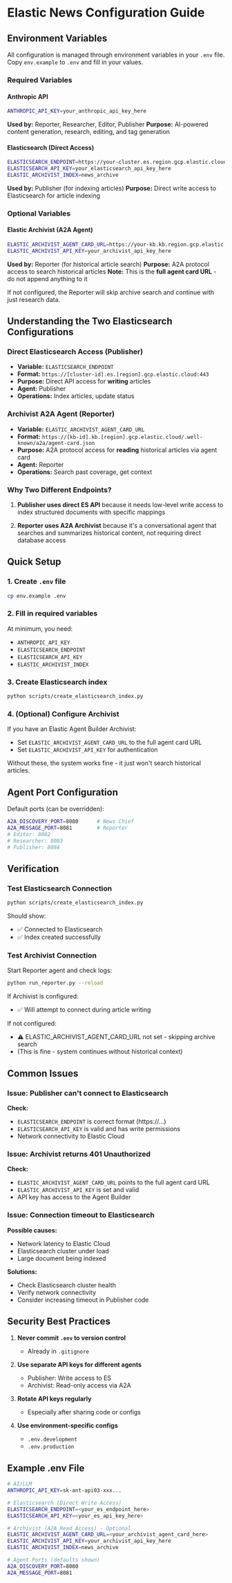 # Elastic News Configuration Guide

## Environment Variables

All configuration is managed through environment variables in your `.env` file. Copy `env.example` to `.env` and fill in your values.

### Required Variables

#### Anthropic API
```bash
ANTHROPIC_API_KEY=your_anthropic_api_key_here
```
**Used by:** Reporter, Researcher, Editor, Publisher
**Purpose:** AI-powered content generation, research, editing, and tag generation

#### Elasticsearch (Direct Access)
```bash
ELASTICSEARCH_ENDPOINT=https://your-cluster.es.region.gcp.elastic.cloud:443
ELASTICSEARCH_API_KEY=your_elasticsearch_api_key_here
ELASTIC_ARCHIVIST_INDEX=news_archive
```
**Used by:** Publisher (for indexing articles)
**Purpose:** Direct write access to Elasticsearch for article indexing

### Optional Variables

#### Elastic Archivist (A2A Agent)
```bash
ELASTIC_ARCHIVIST_AGENT_CARD_URL=https://your-kb.kb.region.gcp.elastic.cloud/.well-known/a2a/agent-card.json
ELASTIC_ARCHIVIST_API_KEY=your_archivist_api_key_here
```
**Used by:** Reporter (for historical article search)
**Purpose:** A2A protocol access to search historical articles
**Note:** This is the **full agent card URL** - do not append anything to it

If not configured, the Reporter will skip archive search and continue with just research data.

## Understanding the Two Elasticsearch Configurations

### Direct Elasticsearch Access (Publisher)
- **Variable:** `ELASTICSEARCH_ENDPOINT`
- **Format:** `https://[cluster-id].es.[region].gcp.elastic.cloud:443`
- **Purpose:** Direct API access for **writing** articles
- **Agent:** Publisher
- **Operations:** Index articles, update status

### Archivist A2A Agent (Reporter)
- **Variable:** `ELASTIC_ARCHIVIST_AGENT_CARD_URL`
- **Format:** `https://[kb-id].kb.[region].gcp.elastic.cloud/.well-known/a2a/agent-card.json`
- **Purpose:** A2A protocol access for **reading** historical articles via agent card
- **Agent:** Reporter
- **Operations:** Search past coverage, get context

### Why Two Different Endpoints?

1. **Publisher uses direct ES API** because it needs low-level write access to index structured documents with specific mappings

2. **Reporter uses A2A Archivist** because it's a conversational agent that searches and summarizes historical content, not requiring direct database access

## Quick Setup

### 1. Create `.env` file
```bash
cp env.example .env
```

### 2. Fill in required variables
At minimum, you need:
- `ANTHROPIC_API_KEY`
- `ELASTICSEARCH_ENDPOINT`
- `ELASTICSEARCH_API_KEY`
- `ELASTIC_ARCHIVIST_INDEX`

### 3. Create Elasticsearch index
```bash
python scripts/create_elasticsearch_index.py
```

### 4. (Optional) Configure Archivist
If you have an Elastic Agent Builder Archivist:
- Set `ELASTIC_ARCHIVIST_AGENT_CARD_URL` to the full agent card URL
- Set `ELASTIC_ARCHIVIST_API_KEY` for authentication

Without these, the system works fine - it just won't search historical articles.

## Agent Port Configuration

Default ports (can be overridden):
```bash
A2A_DISCOVERY_PORT=8080      # News Chief
A2A_MESSAGE_PORT=8081        # Reporter
# Editor: 8082
# Researcher: 8083
# Publisher: 8084
```

## Verification

### Test Elasticsearch Connection
```bash
python scripts/create_elasticsearch_index.py
```
Should show:
- ✅ Connected to Elasticsearch
- ✅ Index created successfully

### Test Archivist Connection
Start Reporter agent and check logs:
```bash
python run_reporter.py --reload
```

If Archivist is configured:
- ✅ Will attempt to connect during article writing

If not configured:
- ⚠️  ELASTIC_ARCHIVIST_AGENT_CARD_URL not set - skipping archive search
- (This is fine - system continues without historical context)

## Common Issues

### Issue: Publisher can't connect to Elasticsearch
**Check:**
- `ELASTICSEARCH_ENDPOINT` is correct format (https://...)
- `ELASTICSEARCH_API_KEY` is valid and has write permissions
- Network connectivity to Elastic Cloud

### Issue: Archivist returns 401 Unauthorized
**Check:**
- `ELASTIC_ARCHIVIST_AGENT_CARD_URL` points to the full agent card URL
- `ELASTIC_ARCHIVIST_API_KEY` is set and valid
- API key has access to the Agent Builder

### Issue: Connection timeout to Elasticsearch
**Possible causes:**
- Network latency to Elastic Cloud
- Elasticsearch cluster under load
- Large document being indexed

**Solutions:**
- Check Elasticsearch cluster health
- Verify network connectivity
- Consider increasing timeout in Publisher code

## Security Best Practices

1. **Never commit `.env` to version control**
   - Already in `.gitignore`

2. **Use separate API keys for different agents**
   - Publisher: Write access to ES
   - Archivist: Read-only access via A2A

3. **Rotate API keys regularly**
   - Especially after sharing code or configs

4. **Use environment-specific configs**
   - `.env.development`
   - `.env.production`

## Example .env File

```bash
# AI/LLM
ANTHROPIC_API_KEY=sk-ant-api03-xxx...

# Elasticsearch (Direct Write Access)
ELASTICSEARCH_ENDPOINT=<your_es_endpoint_here>
ELASTICSEARCH_API_KEY=<your_es_api_key_here>

# Archivist (A2A Read Access) - Optional
ELASTIC_ARCHIVIST_AGENT_CARD_URL=<your_archivist_agent_card_here>
ELASTIC_ARCHIVIST_API_KEY=your_archivist_api_key_here
ELASTIC_ARCHIVIST_INDEX=news_archive

# Agent Ports (defaults shown)
A2A_DISCOVERY_PORT=8080
A2A_MESSAGE_PORT=8081
```
